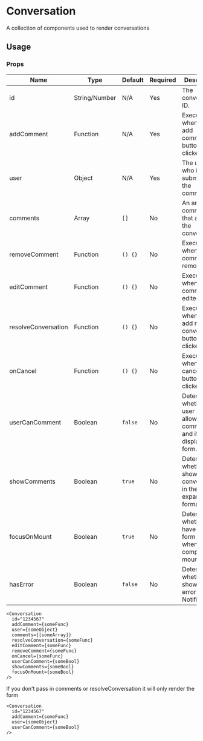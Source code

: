# Conversation
A collection of components used to render conversations

## Usage

### Props

| Name                | Type          | Default  | Required | Description                                                                   |
| ------------------- |-------------- | -------- | -------- |------------------------------------------------------------------------------ |
| id                  | String/Number | N/A      | Yes      | The conversation ID.                                                          |
| addComment          | Function      | N/A      | Yes      | Executes when the add comment button is clicked.                              |
| user                | Object        | N/A      | Yes      | The user who is submitting the comment.                                       |
| comments            | Array         | `[]`     | No       | An array of comments that are in the conversation.                            |
| removeComment       | Function      | `() {}`  | No       | Executes when the comment is removed.                                         |
| editComment         | Function      | `() {}`  | No       | Executes when the comment is edited.                                          |
| resolveConversation | Function      | `() {}`  | No       | Executes when the add resolve conversation button is clicked.                 |
| onCancel            | Function      | `() {}`  | No       | Executes when the cancel button is clicked.                                   |
| userCanComment      | Boolean       | `false`  | No       | Determines whether the user is allowed to comment and if to display the form. |
| showComments        | Boolean       | `true`   | No       | Determines whether to show the conversation in the expanded format.           |
| focusOnMount        | Boolean       | `true`   | No       | Determines whether to have the form in focus when the component mounts.       |
| hasError            | Boolean       | `false`  | No       | Determines whether to to show an error Notification.                          |

```
<Conversation
  id="1234567"
  addComment={someFunc}
  user={someObject}
  comments={[someArray]}
  resolveConversation={someFunc}
  editComment={someFunc}
  removeComment={someFunc}
  onCancel={someFunc}
  userCanComment={someBool}
  showComments={someBool}
  focusOnMount={someBool}
/>
```

If you don't pass in comments or resolveConversation it will only render the form

```
<Conversation
  id="1234567"
  addComment={someFunc}
  user={someObject}
  userCanComment={someBool}
/>
```
